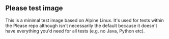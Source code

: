 Please test image
-----------------

This is a minimal test image based on Alpine Linux.
It's used for tests within the Please repo although isn't necessarily the default
because it doesn't have everything you'd need for all tests (e.g. no Java, Python etc).
